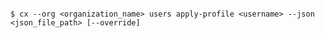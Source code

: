 <!-- layout:code post: users_usage -->

```

$ cx --org <organization_name> users apply-profile <username> --json <json_file_path> [--override]

```
